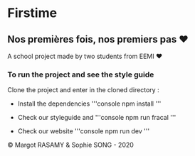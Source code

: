 # Firstime 
## Nos premières fois, nos premiers pas ❤️
A school project made by two students from EEMI ❤️

### To run the project and see the style guide
Clone the project and enter in the cloned directory :

* Install the dependencies
'''console
npm install
'''

* Check our styleguide
and
'''console
npm run fracal
'''

* Check our website
'''console
npm run dev
'''

© Margot RASAMY & Sophie SONG - 2020
